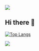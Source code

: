 <img src="https://capsule-render.vercel.app/api?type=waving&color=BDBDC8&height=150&section=header" />

## Hi there 👋



[![Top Langs](https://github-readme-stats.vercel.app/api/top-langs/?username=JIEUNJJANG)](https://github.com/anuraghazra/github-readme-stats)

<!--
**JIEUNJJANG/JIEUNJJANG** is a ✨ _special_ ✨ repository because its `README.md` (this file) appears on your GitHub profile.

Here are some ideas to get you started:

- 🔭 I’m currently working on ...
- 🌱 I’m currently learning ...
- 👯 I’m looking to collaborate on ...
- 🤔 I’m looking for help with ...
- 💬 Ask me about ...
- 📫 How to reach me: ...
- 😄 Pronouns: ...
- ⚡ Fun fact: ...
-->
<img src="https://capsule-render.vercel.app/api?type=waving&color=BDBDC8&height=150&section=footer" />

